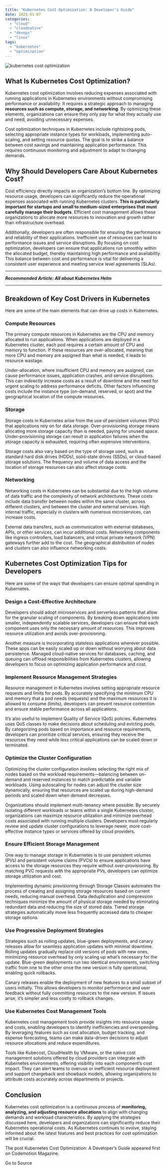 ```yaml
---
title: "Kubernetes Cost Optimization: A Developer’s Guide"
date: 2025-01-07
categories: 
  - "cloud"
  - "cloudnative"
  - "devops"
  - "linux"
tags: 
  - "kubernetes"
  - "optimization"
---
```


![kubernetes cost optimization](https://www.codemotion.com/magazine/wp-content/uploads/2024/07/image.jpeg)

## What Is Kubernetes Cost Optimization? 

Kubernetes cost optimization involves reducing expenses associated with running applications in Kubernetes environments without compromising performance or availability. It requires a strategic approach to managing **resources such as compute, storage, and networking**. By optimizing these elements, organizations can ensure they only pay for what they actually use and need, avoiding unnecessary expenses.  

Cost optimization techniques in Kubernetes include rightsizing pods, selecting appropriate instance types for workloads, implementing auto-scaling, and setting resource quotas. The goal is to strike a balance between cost savings and maintaining application performance. This requires continuous monitoring and adjustment to adapt to changing demands.

## Why Should Developers Care About Kubernetes Cost?

Cost efficiency directly impacts an organization’s bottom line. By optimizing resource usage, developers can significantly reduce the operational expenses associated with running Kubernetes clusters. **This is particularly important for startups and small to medium-sized enterprises that must carefully manage their budgets**. Efficient cost management allows these organizations to allocate more resources to innovation and growth rather than infrastructure overhead.

Additionally, developers are often responsible for ensuring the performance and reliability of their applications. Inefficient use of resources can lead to performance issues and service disruptions. By focusing on cost optimization, developers can ensure that applications run smoothly within the allocated budget, thereby maintaining high performance and availability. This balance between cost and performance is vital for delivering a consistent user experience and meeting service level agreements (SLAs).

* * *

**_Recommended Article: All about Kubernetes Helm_**

* * *

## Breakdown of Key Cost Drivers in Kubernetes

Here are some of the main elements that can drive up costs in Kubernetes.

### Compute Resources

The primary compute resources in Kubernetes are the CPU and memory allocated to run applications. When applications are deployed in a Kubernetes cluster, each pod requires a certain amount of CPU and memory to function. If these resources are over-allocated, meaning that more CPU and memory are assigned than what is needed, it leads to resource wastage. 

Under-allocation, where insufficient CPU and memory are assigned, can cause performance issues, application crashes, and service disruptions. This can indirectly increase costs as a result of downtime and the need for urgent scaling to address performance deficits. Other factors influencing costs include the instance type (on-demand, reserved, or spot) and the geographical location of the compute resources.

### Storage 

Storage costs in Kubernetes arise from the use of persistent volumes (PVs) that applications rely on for data storage. Over-provisioning storage means allocating more storage capacity than is needed, paying for unused space. Under-provisioning storage can result in application failures when the storage capacity is exhausted, requiring often expensive interventions. 

Storage costs also vary based on the type of storage used, such as standard hard disk drives (HDDs), solid-state drives (SSDs), or cloud-based storage solutions. The frequency and volume of data access and the location of storage resources can also affect storage costs.

### Networking 

Networking costs in Kubernetes can be substantial due to the high volume of data traffic and the complexity of network architectures. These costs include data transfer between nodes within the same cluster, across different clusters, and between the cluster and external services. High internal traffic, especially in clusters with numerous microservices, can increase costs. 

External data transfers, such as communication with external databases, APIs, or other services, can incur additional costs. Networking components like ingress controllers, load balancers, and virtual private network (VPN) gateways further add to the cost. The geographical distribution of nodes and clusters can also influence networking costs.

## Kubernetes Cost Optimization Tips for Developers

Here are some of the ways that developers can ensure optimal spending in Kubernetes.

### Design a Cost-Effective Architecture

Developers should adopt microservices and serverless patterns that allow for the granular scaling of components. By breaking down applications into smaller, independently scalable services, developers can ensure that each component uses only the necessary amount of resources. This improves resource utilization and avoids over-provisioning.  

Another measure is Incorporating stateless applications wherever possible. These apps can be easily scaled up or down without worrying about data persistence. Managed cloud-native services for databases, caching, and queuing can offload responsibilities from Kubernetes clusters, allowing developers to focus on optimizing application performance and cost.

### Implement Resource Management Strategies 

Resource management in Kubernetes involves setting appropriate resource requests and limits for pods. By accurately specifying the minimum CPU and memory that a pod needs (requests) and the maximum resources it is allowed to consume (limits), developers can prevent resource contention and ensure stable performance across all applications. 

It’s also useful to implement Quality of Service (QoS) policies. Kubernetes uses QoS classes to make decisions about scheduling and evicting pods. By categorizing pods based on importance and resource requirements, developers can prioritize critical services, ensuring they receive the resources they need while less critical applications can be scaled down or terminated.

### Optimize the Cluster Configuration 

Optimizing the cluster configuration involves selecting the right mix of nodes based on the workload requirements—balancing between on-demand and reserved instances to match predictable and variable workloads. Using autoscaling for nodes can adjust the cluster size dynamically, ensuring that resources are scaled up during high-demand periods and scaled down when demand decreases. 

Organizations should implement multi-tenancy where possible. By securely isolating different workloads or teams within a single Kubernetes cluster, organizations can maximize resource utilization and minimize overhead costs associated with running multiple clusters. Developers must regularly review and update cluster configurations to leverage newer, more cost-effective instance types or services offered by cloud providers.

### Ensure Efficient Storage Management 

One way to manage storage in Kubernetes is to use persistent volumes (PVs) and persistent volume claims (PVCs) to ensure applications have access to the storage resources they require without over-provisioning. By matching PVC requests with the appropriate PVs, developers can optimize storage utilization and cost. 

Implementing dynamic provisioning through Storage Classes automates the process of creating and assigning storage resources based on current needs, reducing manual overhead. Data deduplication and compression techniques minimize the amount of physical storage needed by eliminating redundant data and reducing the size of stored data. Tiered storage strategies automatically move less frequently accessed data to cheaper storage options.

### Use Progressive Deployment Strategies 

Strategies such as rolling updates, blue-green deployments, and canary releases allow for seamless application updates with minimal downtime. Rolling updates gradually replace old versions of pods with new ones, minimizing resource overhead by only scaling up what’s necessary for the update. Blue-green deployments run two identical environments, switching traffic from one to the other once the new version is fully operational, enabling quick rollbacks.  

Canary releases enable the deployment of new features to a small subset of users initially. This allows developers to monitor performance and user feedback without fully committing resources to the new version. If issues arise, it’s simpler and less costly to rollback changes. 

### Use Kubernetes Cost Management Tools 

Kubernetes cost management tools provide insights into resource usage and costs, enabling developers to identify inefficiencies and overspending. By leveraging features such as cost allocation, budget tracking, and expense forecasting, teams can make data-driven decisions to adjust resource allocations and reduce expenditures. 

Tools like Kubecost, CloudHealth by VMware, or the native cost management solutions offered by cloud providers can integrate with Kubernetes environments, offering visibility into each component’s cost impact. They can alert teams to overuse or inefficient resource deployment and support chargeback and showback models, allowing organizations to attribute costs accurately across departments or projects. 

## Conclusion 

Kubernetes cost optimization is a continuous process of **monitoring, analyzing, and adjusting resource allocations** to align with changing demands and workload characteristics. By applying the strategies discussed here, developers and organizations can significantly reduce their Kubernetes operational costs. As Kubernetes continues to evolve, staying informed about the latest features and best practices for cost optimization will be crucial.

The post Kubernetes Cost Optimization: A Developer’s Guide appeared first on Codemotion Magazine.

Go to Source
